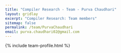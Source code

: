 ```yaml
---
title: "Compiler Research - Team - Purva Chaudhari"
layout: gridlay
excerpt: "Compiler Research: Team members"
sitemap: false
permalink: /team/PurvaChaudhari
email: purva.chaudhari02@gmail.com
---
```


{% include team-profile.html %}
